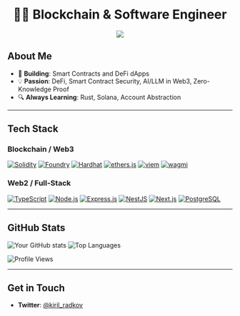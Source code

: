 <!-- Banner (Optional) -->
<!-- <img width="100%" src="https://user-images.githubusercontent.com/.../your-banner.png" alt="Blockchain & Software Engineer" /> -->

<h1 align="center">👋🏻 Blockchain & Software Engineer</h1>

<!-- Badges (Optional) -->
<p align="center">
  <a href="https://www.linkedin.com/in/kiril-radkov-a85745347/"><img src="https://img.shields.io/badge/LinkedIn-Profile-blue?style=flat&logo=linkedin" /></a>
</p>

## About Me

- 🚀 **Building**: Smart Contracts and DeFi dApps
- 💡 **Passion**: DeFi, Smart Contract Security, AI/LLM in Web3, Zero-Knowledge Proof  
- 🔍 **Always Learning**: Rust, Solana, Account Abstraction

---

## Tech Stack

### **Blockchain / Web3**
[![Solidity](https://img.shields.io/badge/-Solidity-363636?logo=solidity&logoColor=white)](https://soliditylang.org/)
[![Foundry](https://img.shields.io/badge/-Foundry-blueviolet)](https://book.getfoundry.sh/)
[![Hardhat](https://img.shields.io/badge/-Hardhat-FFCF00?logo=hardhat&logoColor=black)](https://hardhat.org/)
[![ethers.js](https://img.shields.io/badge/-ethers.js-4C46E6?logo=ethereum&logoColor=white)](https://docs.ethers.org/v5/)
[![viem](https://img.shields.io/badge/-viem-black)](https://viem.sh/)
[![wagmi](https://img.shields.io/badge/-wagmi-00BDB3)](https://wagmi.sh/)

### **Web2 / Full-Stack**
[![TypeScript](https://img.shields.io/badge/-TypeScript-007ACC?logo=typescript&logoColor=white)](https://www.typescriptlang.org/)
[![Node.js](https://img.shields.io/badge/-Node.js-339933?logo=node.js&logoColor=white)](https://nodejs.org/)
[![Express.js](https://img.shields.io/badge/-Express.js-000000?logo=express&logoColor=white)](https://expressjs.com/)
[![NestJS](https://img.shields.io/badge/-NestJS-E0234E?logo=nestjs&logoColor=white)](https://nestjs.com/)
[![Next.js](https://img.shields.io/badge/-Next.js-000000?logo=next.js&logoColor=white)](https://nextjs.org/)
[![PostgreSQL](https://img.shields.io/badge/-PostgreSQL-336791?logo=postgresql&logoColor=white)](https://www.postgresql.org/)

---

## GitHub Stats

![Your GitHub stats](https://github-readme-stats.vercel.app/api?username=kirilradkov14&show_icons=true&theme=radical)
![Top Languages](https://github-readme-stats.vercel.app/api/top-langs/?username=kirilradkov14&layout=compact&theme=radical)

<!-- Profile Views Count -->
![Profile Views](https://komarev.com/ghpvc/?username=kirilradkov14&color=blue)

---

## Get in Touch

- **Twitter**: [@kiril_radkov](https://twitter.com/kiril_radkov)
